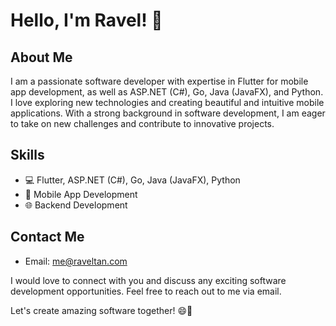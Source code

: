 
# Hello, I'm Ravel! 👋

## About Me

I am a passionate software developer with expertise in Flutter for mobile app development, as well as ASP.NET (C#), Go, Java (JavaFX), and Python. I love exploring new technologies and creating beautiful and intuitive mobile applications. With a strong background in software development, I am eager to take on new challenges and contribute to innovative projects.

## Skills

- 💻 Flutter, ASP.NET (C#), Go, Java (JavaFX), Python
- 📱 Mobile App Development
- 🌐 Backend Development

## Contact Me

- Email: [me@raveltan.com](mailto:me@raveltan.com)


I would love to connect with you and discuss any exciting software development opportunities. Feel free to reach out to me via email.

Let's create amazing software together! 😄🚀
